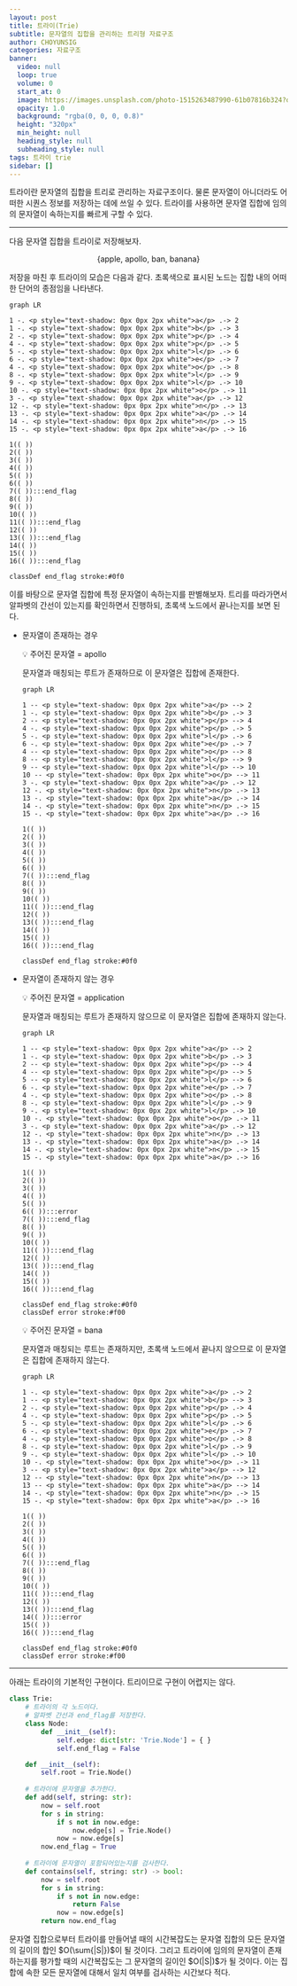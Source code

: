```yaml
---
layout: post
title: 트라이(Trie)
subtitle: 문자열의 집합을 관리하는 트리형 자료구조
author: CHOYUNSIG
categories: 자료구조
banner:
  video: null
  loop: true
  volume: 0
  start_at: 0
  image: https://images.unsplash.com/photo-1515263487990-61b07816b324?q=80&w=1470&auto=format&fit=crop&ixlib=rb-4.0.3&ixid=M3wxMjA3fDB8MHxwaG90by1wYWdlfHx8fGVufDB8fHx8fA%3D%3D
  opacity: 1.0
  background: "rgba(0, 0, 0, 0.8)"
  height: "320px"
  min_height: null
  heading_style: null
  subheading_style: null
tags: 트라이 trie
sidebar: []
---
```


트라이란 문자열의 집합을 트리로 관리하는 자료구조이다. 물론 문자열이 아니더라도 어떠한 시퀀스 정보를 저장하는 데에 쓰일 수 있다. 트라이를 사용하면 문자열 집합에 임의의 문자열이 속하는지를 빠르게 구할 수 있다.

---

다음 문자열 집합을 트라이로 저장해보자.

$$\lbrace\text{apple, apollo, ban, banana}\rbrace$$

저장을 마친 후 트라이의 모습은 다음과 같다. 초록색으로 표시된 노드는 집합 내의 어떠한 단어의 종점임을 나타낸다.

```mermaid!
graph LR

1 -. <p style="text-shadow: 0px 0px 2px white">a</p> .-> 2
1 -. <p style="text-shadow: 0px 0px 2px white">b</p> .-> 3
2 -. <p style="text-shadow: 0px 0px 2px white">p</p> .-> 4
4 -. <p style="text-shadow: 0px 0px 2px white">p</p> .-> 5
5 -. <p style="text-shadow: 0px 0px 2px white">l</p> .-> 6
6 -. <p style="text-shadow: 0px 0px 2px white">e</p> .-> 7
4 -. <p style="text-shadow: 0px 0px 2px white">o</p> .-> 8
8 -. <p style="text-shadow: 0px 0px 2px white">l</p> .-> 9
9 -. <p style="text-shadow: 0px 0px 2px white">l</p> .-> 10
10 -. <p style="text-shadow: 0px 0px 2px white">o</p> .-> 11
3 -. <p style="text-shadow: 0px 0px 2px white">a</p> .-> 12
12 -. <p style="text-shadow: 0px 0px 2px white">n</p> .-> 13
13 -. <p style="text-shadow: 0px 0px 2px white">a</p> .-> 14
14 -. <p style="text-shadow: 0px 0px 2px white">n</p> .-> 15
15 -. <p style="text-shadow: 0px 0px 2px white">a</p> .-> 16

1(( ))
2(( ))
3(( ))
4(( ))
5(( ))
6(( ))
7(( )):::end_flag
8(( ))
9(( ))
10(( ))
11(( )):::end_flag
12(( ))
13(( )):::end_flag
14(( ))
15(( ))
16(( )):::end_flag

classDef end_flag stroke:#0f0
```

이를 바탕으로 문자열 집합에 특정 문자열이 속하는지를 판별해보자. 트리를 따라가면서 알파벳의 간선이 있는지를 확인하면서 진행하되, 초록색 노드에서 끝나는지를 보면 된다.

- 문자열이 존재하는 경우
    
    💡 주어진 문자열 = $\text{apollo}$
    
    문자열과 매칭되는 루트가 존재하므로 이 문자열은 집합에 존재한다.
    
    ```mermaid!
    graph LR
    
    1 -- <p style="text-shadow: 0px 0px 2px white">a</p> --> 2
    1 -. <p style="text-shadow: 0px 0px 2px white">b</p> .-> 3
    2 -- <p style="text-shadow: 0px 0px 2px white">p</p> --> 4
    4 -. <p style="text-shadow: 0px 0px 2px white">p</p> .-> 5
    5 -. <p style="text-shadow: 0px 0px 2px white">l</p> .-> 6
    6 -. <p style="text-shadow: 0px 0px 2px white">e</p> .-> 7
    4 -- <p style="text-shadow: 0px 0px 2px white">o</p> --> 8
    8 -- <p style="text-shadow: 0px 0px 2px white">l</p> --> 9
    9 -- <p style="text-shadow: 0px 0px 2px white">l</p> --> 10
    10 -- <p style="text-shadow: 0px 0px 2px white">o</p> --> 11
    3 -. <p style="text-shadow: 0px 0px 2px white">a</p> .-> 12
    12 -. <p style="text-shadow: 0px 0px 2px white">n</p> .-> 13
    13 -. <p style="text-shadow: 0px 0px 2px white">a</p> .-> 14
    14 -. <p style="text-shadow: 0px 0px 2px white">n</p> .-> 15
    15 -. <p style="text-shadow: 0px 0px 2px white">a</p> .-> 16
    
    1(( ))
    2(( ))
    3(( ))
    4(( ))
    5(( ))
    6(( ))
    7(( )):::end_flag
    8(( ))
    9(( ))
    10(( ))
    11(( )):::end_flag
    12(( ))
    13(( )):::end_flag
    14(( ))
    15(( ))
    16(( )):::end_flag
    
    classDef end_flag stroke:#0f0
    ```
    
- 문자열이 존재하지 않는 경우
    
    💡 주어진 문자열 = $\text{application}$
    
    문자열과 매칭되는 루트가 존재하지 않으므로 이 문자열은 집합에 존재하지 않는다.
    
    ```mermaid!
    graph LR
    
    1 -- <p style="text-shadow: 0px 0px 2px white">a</p> --> 2
    1 -. <p style="text-shadow: 0px 0px 2px white">b</p> .-> 3
    2 -- <p style="text-shadow: 0px 0px 2px white">p</p> --> 4
    4 -- <p style="text-shadow: 0px 0px 2px white">p</p> --> 5
    5 -- <p style="text-shadow: 0px 0px 2px white">l</p> --> 6
    6 -. <p style="text-shadow: 0px 0px 2px white">e</p> .-> 7
    4 -. <p style="text-shadow: 0px 0px 2px white">o</p> .-> 8
    8 -. <p style="text-shadow: 0px 0px 2px white">l</p> .-> 9
    9 -. <p style="text-shadow: 0px 0px 2px white">l</p> .-> 10
    10 -. <p style="text-shadow: 0px 0px 2px white">o</p> .-> 11
    3 -. <p style="text-shadow: 0px 0px 2px white">a</p> .-> 12
    12 -. <p style="text-shadow: 0px 0px 2px white">n</p> .-> 13
    13 -. <p style="text-shadow: 0px 0px 2px white">a</p> .-> 14
    14 -. <p style="text-shadow: 0px 0px 2px white">n</p> .-> 15
    15 -. <p style="text-shadow: 0px 0px 2px white">a</p> .-> 16
    
    1(( ))
    2(( ))
    3(( ))
    4(( ))
    5(( ))
    6(( )):::error
    7(( )):::end_flag
    8(( ))
    9(( ))
    10(( ))
    11(( )):::end_flag
    12(( ))
    13(( )):::end_flag
    14(( ))
    15(( ))
    16(( )):::end_flag
    
    classDef end_flag stroke:#0f0
    classDef error stroke:#f00
    ```
    
    💡 주어진 문자열 = $\text{bana}$
    
    문자열과 매칭되는 루트는 존재하지만, 초록색 노드에서 끝나지 않으므로 이 문자열은 집합에 존재하지 않는다.
    
    ```mermaid!
    graph LR
    
    1 -. <p style="text-shadow: 0px 0px 2px white">a</p> .-> 2
    1 -- <p style="text-shadow: 0px 0px 2px white">b</p> --> 3
    2 -. <p style="text-shadow: 0px 0px 2px white">p</p> .-> 4
    4 -. <p style="text-shadow: 0px 0px 2px white">p</p> .-> 5
    5 -. <p style="text-shadow: 0px 0px 2px white">l</p> .-> 6
    6 -. <p style="text-shadow: 0px 0px 2px white">e</p> .-> 7
    4 -. <p style="text-shadow: 0px 0px 2px white">o</p> .-> 8
    8 -. <p style="text-shadow: 0px 0px 2px white">l</p> .-> 9
    9 -. <p style="text-shadow: 0px 0px 2px white">l</p> .-> 10
    10 -. <p style="text-shadow: 0px 0px 2px white">o</p> .-> 11
    3 -- <p style="text-shadow: 0px 0px 2px white">a</p> --> 12
    12 -- <p style="text-shadow: 0px 0px 2px white">n</p> --> 13
    13 -- <p style="text-shadow: 0px 0px 2px white">a</p> --> 14
    14 -. <p style="text-shadow: 0px 0px 2px white">n</p> .-> 15
    15 -. <p style="text-shadow: 0px 0px 2px white">a</p> .-> 16
    
    1(( ))
    2(( ))
    3(( ))
    4(( ))
    5(( ))
    6(( ))
    7(( )):::end_flag
    8(( ))
    9(( ))
    10(( ))
    11(( )):::end_flag
    12(( ))
    13(( )):::end_flag
    14(( )):::error
    15(( ))
    16(( )):::end_flag
    
    classDef end_flag stroke:#0f0
    classDef error stroke:#f00
    ```
    
---

아래는 트라이의 기본적인 구현이다. 트리이므로 구현이 어렵지는 않다.

```python
class Trie:
    # 트라이의 각 노드이다.
    # 알파벳 간선과 end_flag를 저장한다.
    class Node:
        def __init__(self):
            self.edge: dict[str: 'Trie.Node'] = { }
            self.end_flag = False

    def __init__(self):
        self.root = Trie.Node()
    
    # 트라이에 문자열을 추가한다.
    def add(self, string: str):
        now = self.root
        for s in string:
            if s not in now.edge:
                now.edge[s] = Trie.Node()
            now = now.edge[s]
        now.end_flag = True
    
    # 트라이에 문자열이 포함되어있는지를 검사한다.
    def contains(self, string: str) -> bool:
        now = self.root
        for s in string:
            if s not in now.edge:
                return False
            now = now.edge[s]
        return now.end_flag
```
<p> 문자열 집합으로부터 트라이를 만들어낼 때의 시간복잡도는 문자열 집합의 모든 문자열의 길이의 합인 $O(\sum{|S|})$이 될 것이다. 그리고 트라이에 임의의 문자열이 존재하는지를 평가할 때의 시간복잡도는 그 문자열의 길이인 $O(|S|)$가 될 것이다. 이는 집합에 속한 모든 문자열에 대해서 일치 여부를 검사하는 시간보다 적다.</p>